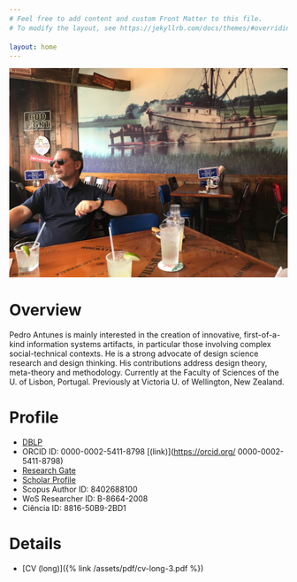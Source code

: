 ```yaml
---
# Feel free to add content and custom Front Matter to this file.
# To modify the layout, see https://jekyllrb.com/docs/themes/#overriding-theme-defaults

layout: home
---
```


![photo](/assets/img/shrimp.jpg "Title")

Overview
========
Pedro Antunes is mainly interested in the creation of innovative, first-of-a-kind information systems artifacts, in particular those involving complex social-technical contexts. He is a strong advocate of design science research and design thinking. His contributions address design theory, meta-theory and methodology. Currently at the Faculty of Sciences of the U. of Lisbon, Portugal. Previously at Victoria U. of Wellington, New Zealand.

Profile
=======

- [DBLP](https://dblp.org/pid/97/768.html)
- ORCID ID: 0000-0002-5411-8798 [(link)](https://orcid.org/ 0000-0002-5411-8798)
- [Research Gate](https://www.researchgate.net/profile/Pedro-Antunes-25)
- [Scholar Profile](https://scholar.google.com/citations?user=MBIvX78AAAAJ&hl=en)
- Scopus Author ID: 8402688100
- WoS Researcher ID: B-8664-2008
- Ciência ID: 8816-50B9-2BD1

Details
=======

- [CV (long)]({% link /assets/pdf/cv-long-3.pdf %})

